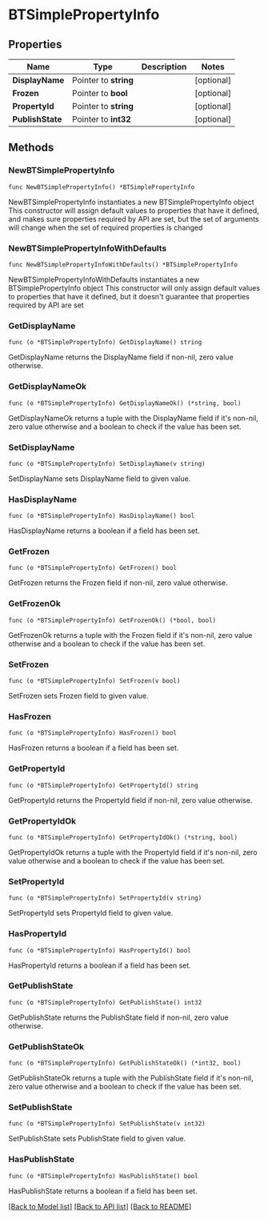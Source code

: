 # BTSimplePropertyInfo

## Properties

Name | Type | Description | Notes
------------ | ------------- | ------------- | -------------
**DisplayName** | Pointer to **string** |  | [optional] 
**Frozen** | Pointer to **bool** |  | [optional] 
**PropertyId** | Pointer to **string** |  | [optional] 
**PublishState** | Pointer to **int32** |  | [optional] 

## Methods

### NewBTSimplePropertyInfo

`func NewBTSimplePropertyInfo() *BTSimplePropertyInfo`

NewBTSimplePropertyInfo instantiates a new BTSimplePropertyInfo object
This constructor will assign default values to properties that have it defined,
and makes sure properties required by API are set, but the set of arguments
will change when the set of required properties is changed

### NewBTSimplePropertyInfoWithDefaults

`func NewBTSimplePropertyInfoWithDefaults() *BTSimplePropertyInfo`

NewBTSimplePropertyInfoWithDefaults instantiates a new BTSimplePropertyInfo object
This constructor will only assign default values to properties that have it defined,
but it doesn't guarantee that properties required by API are set

### GetDisplayName

`func (o *BTSimplePropertyInfo) GetDisplayName() string`

GetDisplayName returns the DisplayName field if non-nil, zero value otherwise.

### GetDisplayNameOk

`func (o *BTSimplePropertyInfo) GetDisplayNameOk() (*string, bool)`

GetDisplayNameOk returns a tuple with the DisplayName field if it's non-nil, zero value otherwise
and a boolean to check if the value has been set.

### SetDisplayName

`func (o *BTSimplePropertyInfo) SetDisplayName(v string)`

SetDisplayName sets DisplayName field to given value.

### HasDisplayName

`func (o *BTSimplePropertyInfo) HasDisplayName() bool`

HasDisplayName returns a boolean if a field has been set.

### GetFrozen

`func (o *BTSimplePropertyInfo) GetFrozen() bool`

GetFrozen returns the Frozen field if non-nil, zero value otherwise.

### GetFrozenOk

`func (o *BTSimplePropertyInfo) GetFrozenOk() (*bool, bool)`

GetFrozenOk returns a tuple with the Frozen field if it's non-nil, zero value otherwise
and a boolean to check if the value has been set.

### SetFrozen

`func (o *BTSimplePropertyInfo) SetFrozen(v bool)`

SetFrozen sets Frozen field to given value.

### HasFrozen

`func (o *BTSimplePropertyInfo) HasFrozen() bool`

HasFrozen returns a boolean if a field has been set.

### GetPropertyId

`func (o *BTSimplePropertyInfo) GetPropertyId() string`

GetPropertyId returns the PropertyId field if non-nil, zero value otherwise.

### GetPropertyIdOk

`func (o *BTSimplePropertyInfo) GetPropertyIdOk() (*string, bool)`

GetPropertyIdOk returns a tuple with the PropertyId field if it's non-nil, zero value otherwise
and a boolean to check if the value has been set.

### SetPropertyId

`func (o *BTSimplePropertyInfo) SetPropertyId(v string)`

SetPropertyId sets PropertyId field to given value.

### HasPropertyId

`func (o *BTSimplePropertyInfo) HasPropertyId() bool`

HasPropertyId returns a boolean if a field has been set.

### GetPublishState

`func (o *BTSimplePropertyInfo) GetPublishState() int32`

GetPublishState returns the PublishState field if non-nil, zero value otherwise.

### GetPublishStateOk

`func (o *BTSimplePropertyInfo) GetPublishStateOk() (*int32, bool)`

GetPublishStateOk returns a tuple with the PublishState field if it's non-nil, zero value otherwise
and a boolean to check if the value has been set.

### SetPublishState

`func (o *BTSimplePropertyInfo) SetPublishState(v int32)`

SetPublishState sets PublishState field to given value.

### HasPublishState

`func (o *BTSimplePropertyInfo) HasPublishState() bool`

HasPublishState returns a boolean if a field has been set.


[[Back to Model list]](../README.md#documentation-for-models) [[Back to API list]](../README.md#documentation-for-api-endpoints) [[Back to README]](../README.md)


